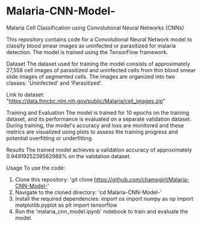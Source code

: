 # Malaria-CNN-Model-
Malaria Cell Classification using Convolutional Neural Networks (CNNs)

This repository contains code for a Convolutional Neural Network model to classify blood smear images as uninfected or parasitized for malaria detection. The model is trained using the TensorFlow framework.

Dataset
The dataset used for training the model consists of approximately 27,558 cell images of parasitized and uninfected cells from thin blood smear slide images of segmented cells. The images are organized into two classes: 'Uninfected' and 'Parasitized'.

Link to dataset: "https://data.lhncbc.nlm.nih.gov/public/Malaria/cell_images.zip"

Training and Evaluation
The model is trained for 10 epochs on the training dataset, and its performance is evaluated on a separate validation dataset. During training, the model's accuracy and loss are monitored and these metrics are visualized using plots to assess the training progress and potential overfitting or underfitting.

Results
The trained model achieves a validation accuracy of approximately 0.9491925239562988% on the validation dataset.

Usage
To use the code:
1. Clone this repository: 'git clone https://github.com/champgirl/Malaria-CNN-Model-'
2. Navigate to the cloned directory: 'cd Malaria-CNN-Model-'
3. Install the required dependencies:
	import os
	import numpy as np
	import matplotlib.pyplot as plt
	import tensorflow
4. Run the 'malaria_cnn_model.ipynb' notebook to train and evaluate the model.


